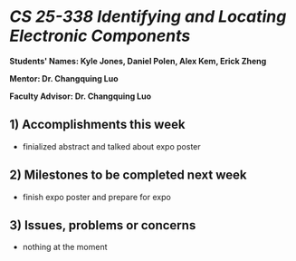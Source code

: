 # *CS 25-338 Identifying and Locating Electronic Components*

**Students' Names: Kyle Jones, Daniel Polen, Alex Kem, Erick Zheng**

**Mentor: Dr. Changquing Luo**

**Faculty Advisor: Dr. Changquing Luo**

## 1) Accomplishments this week ##
   - finialized abstract and talked about expo poster

## 2) Milestones to be completed next week ##
   - finish expo poster and prepare for expo

## 3) Issues, problems or concerns ##
   - nothing at the moment

